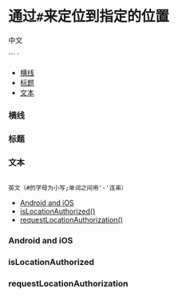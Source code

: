 # 通过`#`来定位到指定的位置

中文

``` `
- [横线](#横线)
- [标题](#标题)
- [文本](#文本)

### 横线
### 标题
### 文本
```

英文（#的字母为小写;单词之间用'-'连串）

```
  - [Android and iOS](#android-and-ios)
  - [isLocationAuthorized()](#islocationauthorized)
  - [requestLocationAuthorization()](#requestlocationauthorization)
  ### Android and iOS
  ### isLocationAuthorized
  ### requestLocationAuthorization
```
